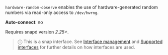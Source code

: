 `hardware-random-observe` enables the use of hardware-generated random numbers via read-only access to `/dev/hwrng`.

 **Auto-connect**: no

Requires snapd version _2.25+_.

> ⓘ  This is a snap interface. See [Interface management](/t/interface-management/6154) and [Supported interfaces](/t/supported-interfaces/7744) for further details on how interfaces are used.